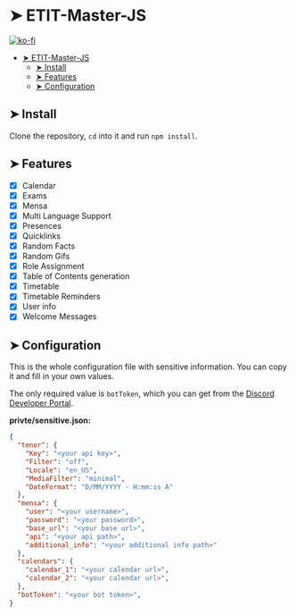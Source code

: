 # ➤ ETIT-Master-JS

[![ko-fi](https://ko-fi.com/img/githubbutton_sm.svg)](https://ko-fi.com/G2G54TZ2T)

- [➤ ETIT-Master-JS](#-etit-master-js)
  - [➤ Install](#-install)
  - [➤ Features](#-features)
  - [➤ Configuration](#-configuration)

## ➤ Install

Clone the repository, `cd` into it and run `npm install`.

## ➤ Features

- [x] Calendar
- [x] Exams
- [x] Mensa
- [x] Multi Language Support
- [x] Presences
- [x] Quicklinks
- [x] Random Facts
- [x] Random Gifs
- [x] Role Assignment
- [x] Table of Contents generation
- [x] Timetable
- [x] Timetable Reminders
- [x] User info
- [x] Welcome Messages

## ➤ Configuration

This is the whole configuration file with sensitive information. You can copy it and fill in your own values.

The only required value is `botToken`, which you can get from the [Discord Developer Portal](https://discord.com/developers/applications).

**privte/sensitive.json:**

```json
{
  "tenor": {
    "Key": "<your api key>",
    "Filter": "off",
    "Locale": "en_US",
    "MediaFilter": "minimal",
    "DateFormat": "D/MM/YYYY - H:mm:ss A"
  },
  "mensa": {
    "user": "<your username>",
    "password": "<your password>",
    "base_url": "<your base url>",
    "api": "<your api path>",
    "additional_info": "<your additional info path>"
  },
  "calendars": {
    "calendar_1": "<your calendar url>",
    "calendar_2": "<your calendar url>",
  },
  "botToken": "<your bot token>",
}
```

